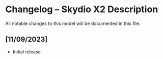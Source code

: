 # Changelog – Skydio X2 Description

All notable changes to this model will be documented in this file.

## [11/09/2023]
- Initial release.